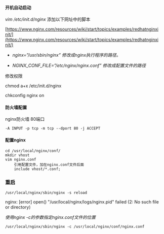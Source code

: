 #### 开机自动启动

_vim /etc/init.d/nginx_ 添加以下网址中的脚本

[https://www.nginx.com/resources/wiki/start/topics/examples/redhatnginxinit/](https://www.nginx.com/resources/wiki/start/topics/examples/redhatnginxinit/)

* _nginx=”/usr/sbin/nginx” 修改成nginx执行程序的路径。_

* _NGINX\_CONF\_FILE=”/etc/nginx/nginx.conf” 修改成配置文件的路径_

修改权限

chmod a+x /etc/init.d/nginx

chkconfig nginx on

#### 防火墙配置

nginx防火墙 80端口

```
-A INPUT -p tcp -m tcp --dport 80 -j ACCEPT
```

#### 配置nginx

```
cd /usr/local/nginx/conf/
mkdir vhost
vim nginx.conf
    引用配置文件，加在nginx.conf文件后面
    include vhost/*.conf;
```

### 重启

```
/usr/local/nginx/sbin/nginx -s reload
```

nginx: \[error\] open\(\) "/usr/local/nginx/logs/nginx.pid" failed \(2: No such file or directory\)

_使用nginx -c的参数指定nginx.conf文件的位置_

```
/usr/local/nginx/sbin/nginx -c /usr/local/nginx/conf/nginx.conf
```



